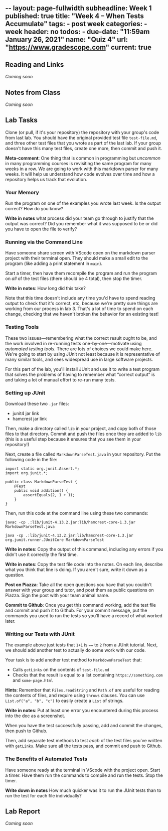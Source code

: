 --
layout: page-fullwidth
subheadline: Week 1
published: true
title:  "Week 4 – When Tests Accumulate"
tags:
    - post week
categories:
    - week
header: no
todos:
    - due-date: "11:59am January 26, 2021"
      name: "Quiz 4"
      url: "https://www.gradescope.com"
current: true
---


## Reading and Links

_Coming soon_

## Notes from Class

_Coming soon_

## Lab Tasks

Clone (or pull, if it's your repository) the repository with your group's code
from last lab. You should have the original provided test file `test-file.md`,
and three other test files that you wrote as part of the last lab. If your group
doesn't have this many test files, create one more, then commit and push it.

**Meta-comment**: One thing that is common in programming but _uncommon_ in many
programming courses is revisiting the same program for many weeks in a row. We
are going to work with this markdown parser for many weeks. It will help us
understand how code evolves over time and how a repository helps us track that
evolution.

### Your Memory

Run the program on one of the examples you wrote last week. Is the output
correct? How do you know?

**Write in notes** what process did your team go through to justify that the
output was correct? Did you remember what it was supposed to be or did you have
to open the file to verify?

### Running via the Command Line

Have someone share screen with VScode open on the markdown parser project with
their terminal open. They should make a small edit to the program (like adding a
print statement in `main`).

Start a timer, then have them recompile the program and run the program on _all_
of the test files (there should be 4 total), then stop the timer.

**Write in notes**: How long did this take?

Note that this time doesn't include any time you'd have to spend reading output
to check that it's correct, etc, because we're pretty sure things are working
from our process in lab 3. That's a lot of time to spend on each change,
checking that we haven't broken the behavior for an existing test!

### Testing Tools

These two issues—remembering what the correct result ought to be, and the work
involved in re-running tests one-by-one—motivate using _automated testing
tools_. There are lots of choices we could make here. We're going to start by
using JUnit not least because it is representative of many similar tools, and
sees widespread use in large software projects.

For this part of the lab, you'll install JUnit and use it to write a test
program that solves the problems of having to remember what “correct output” is
and taking a lot of manual effort to re-run many tests.

### Setting up JUnit

Download these two `.jar` files:

- junit4 jar link
- hamcrest jar link

Then, make a directory called `lib` in your project, and copy both of those
files to that directory. Commit and push the files once they are added to `lib`
(this is a useful step because it ensures that you see them in your repository!)

Next, create a file called `MarkdownParseTest.java` in your repository. Put the
following code in the file:

```
import static org.junit.Assert.*;
import org.junit.*;

public class MarkdownParseTest {
    @Test
    public void addition() {
        assertEquals(2, 1 + 1);
    }
}
```

Then, run this code at the command line using these two commands:

```
javac -cp .:lib/junit-4.13.2.jar:lib/hamcrest-core-1.3.jar MarkdownParseTest.java

java -cp .:lib/junit-4.13.2.jar:lib/hamcrest-core-1.3.jar org.junit.runner.JUnitCore MarkdownParseTest
```


**Write in notes**: Copy the output of this command, including any errors if you
didn't use it correctly the first time.

**Write in notes**: Copy the test file code into the notes. On each line,
describe what you think that line is doing. If you aren't sure, write it down as
a question.

**Post on Piazza**: Take all the open questions you have that you couldn't
answer with your group and tutor, and post them as public questions on Piazza.
Sign the post with your team animal name.

**Commit to Github**: Once you get this command working, add the test file and
commit and push it to Github. For your commit message, put the commands you used
to run the tests so you'll have a record of what worked later.

### Writing our Tests with JUnit

The example above just tests that `1+1` is `==` to `2` from a JUnit tutorial.
Next, we should add another test to actually do some work with our code.

Your task is to add another test method to `MarkdownParseTest` that:

- Calls `getLinks` on the contents of `test-file.md`
- Checks that the result is equal to a list containing `https://something.com` and `some-page.html`

**Hints**: Remember that `Files.readString` and `Path.of` are useful for reading
the contents of files, and require using `throws` clauses. You can use
`List.of("a", "b", "c")` to easily create a `List` of strings.

**Write in notes**: Put at least one error you encountered during this process
into the doc as a screenshot.

When you have the test successfully passing, add and commit the changes, then
push to Github.

Then, add separate test methods to test _each_ of the test files you've written
with `getLinks`. Make sure all the tests pass, and commit and push to Github.

### The Benefits of Automated Tests

Have someone ready at the terminal in VScode with the project open. Start a
timer. Have them run the commands to compile and run the tests. Stop the timer.

**Write down in notes** How much quicker was it to run the JUnit tests than to
run the test for each file individually?


## Lab Report

_Coming soon_
